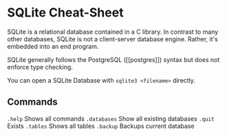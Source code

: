 # SQLite Cheat-Sheet

SQLite is a relational database contained in a C library. In contrast to many other databases, SQLite is not a client-server database engine. Rather, it's embedded into an end program.

SQLite generally follows the PostgreSQL ([[postgres]]) syntax but does not enforce type checking.

You can open a SQLite Database with `sqlite3 <filename>` directly.

## Commands

`.help` Shows all commands `.databases` Show all existing databases `.quit` Exists `.tables` Shows all tables `.backup` Backups current database